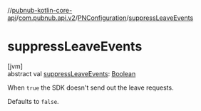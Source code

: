 //[pubnub-kotlin-core-api](../../../index.md)/[com.pubnub.api.v2](../index.md)/[PNConfiguration](index.md)/[suppressLeaveEvents](suppress-leave-events.md)

# suppressLeaveEvents

[jvm]\
abstract val [suppressLeaveEvents](suppress-leave-events.md): [Boolean](https://kotlinlang.org/api/latest/jvm/stdlib/kotlin-stdlib/kotlin/-boolean/index.html)

When `true` the SDK doesn't send out the leave requests.

Defaults to `false`.
